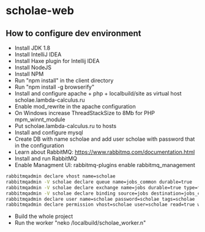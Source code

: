 # scholae-web

## How to configure dev environment

- Install JDK 1.8
- Install IntelliJ IDEA
- Install Haxe plugin for Intellij IDEA
- Install NodeJS
- Install NPM
- Run "npm install" in the client directory
- Run "npm install -g browserify"
- Install and configure apache + php + localbuild/site as virtual host scholae.lambda-calculus.ru
- Enable mod_rewrite in the apache configuration
- On Windows increase ThreadStackSize to 8Mb for PHP mpm_winnt_module
- Put scholae.lambda-calculus.ru to hosts
- Install and configure mysql
- Create DB with name scholae and add user scholae with password that in the configuration
- Learn about RabbitMQ: https://www.rabbitmq.com/documentation.html
- Install and run RabbitMQ
- Enable Managment UI: rabbitmq-plugins enable rabbitmq_management

```bash
rabbitmqadmin declare vhost name=scholae
rabbitmqadmin -V scholae declare queue name=jobs_common durable=true
rabbitmqadmin -V scholae declare exchange name=jobs durable=true type=fanout
rabbitmqadmin -V scholae declare binding source=jobs destination=jobs_common routing_key=common
rabbitmqadmin declare user name=scholae password=scholae tags=scholae
rabbitmqadmin declare permission vhost=scholae user=scholae read=true write=true configure=true
```

- Build the whole project
- Run the worker "neko /localbuild/scholae_worker.n"
